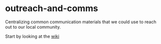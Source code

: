 # outreach-and-comms

Centralizing common communication materials that we could use to reach out to our local community.

Start by looking at the [wiki](https://github.com/codefordc/outreach-and-comms/wiki)
